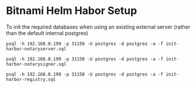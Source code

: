 # Bitnami Helm Habor Setup

To init the required databases when using an existing external server (rather than the default internal postgres)

```
psql -h 192.168.0.199 -p 31150 -U postgres -d postgres -a -f init-harbor-notaryserver.sql

psql -h 192.168.0.199 -p 31150 -U postgres -d postgres -a -f init-harbor-notarysigner.sql

psql -h 192.168.0.199 -p 31150 -U postgres -d postgres -a -f init-harbor-registry.sql
```